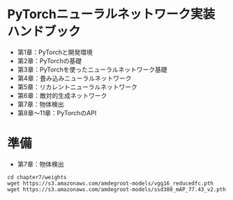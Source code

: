 # PyTorchニューラルネットワーク実装ハンドブック

- 第1章：PyTorchと開発環境    
- 第2章：PyTorchの基礎    
- 第3章：PyTorchを使ったニューラルネットワーク基礎    
- 第4章：畳み込みニューラルネットワーク    
- 第5章：リカレントニューラルネットワーク    
- 第6章：敵対的生成ネットワーク    
- 第7章：物体検出    
- 第8章〜11章：PyTorchのAPI    

# 準備

- 第7章：物体検出

```
cd chapter7/weights
wget https://s3.amazonaws.com/amdegroot-models/vgg16_reducedfc.pth
wget https://s3.amazonaws.com/amdegroot-models/ssd300_mAP_77.43_v2.pth
```


